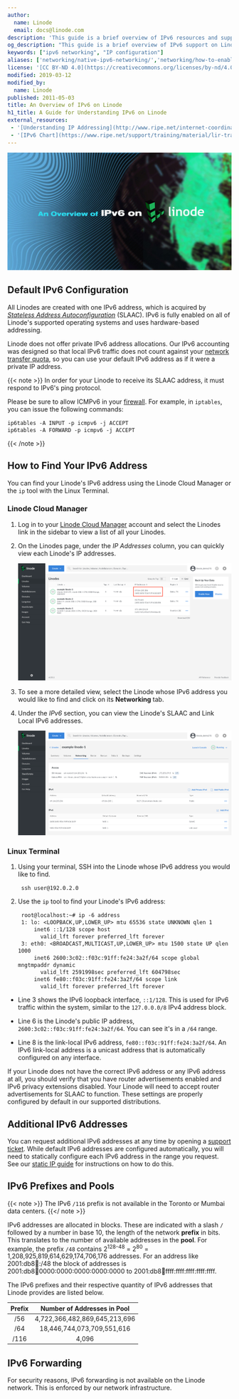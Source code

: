 ```yaml
---
author:
  name: Linode
  email: docs@linode.com
description: 'This guide is a brief overview of IPv6 resources and support afforded by and available with Linode.'
og_description: "This guide is a brief overview of IPv6 support on Linode, including how to find your Linode's IPv6 address, how to request additional addresses, and information about address ranges and forwarding."
keywords: ["ipv6 networking", "IP configuration"]
aliases: ['networking/native-ipv6-networking/','networking/how-to-enable-native-ipv6-on-linux/']
license: '[CC BY-ND 4.0](https://creativecommons.org/licenses/by-nd/4.0)'
modified: 2019-03-12
modified_by:
  name: Linode
published: 2011-05-03
title: An Overview of IPv6 on Linode
h1_title: A Guide for Understanding IPv6 on Linode
external_resources:
 - '[Understanding IP Addressing](http://www.ripe.net/internet-coordination/press-centre/understanding-ip-addressing)'
 - '[IPv6 Chart](https://www.ripe.net/support/training/material/lir-training-course/LIR-Training-Handbook-Appendices/IPv6Chart_2015.pdf)'
---
```


![An Overview of IPv6 on Linode](an-overview-of-ipv6-on-linode-title-graphic.jpg "An Overview of IPv6 on Linode")

## Default IPv6 Configuration

All Linodes are created with one IPv6 address, which is acquired by [*Stateless Address Autoconfiguration*](https://en.wikipedia.org/wiki/IPv6#Stateless_address_autoconfiguration_(SLAAC)) (SLAAC). IPv6 is fully enabled on all of Linode's supported operating systems and uses hardware-based addressing.

Linode does not offer private IPv6 address allocations. Our IPv6 accounting was designed so that local IPv6 traffic does not count against your [network transfer quota](/docs/platform/billing-and-support/network-transfer-quota/), so you can use your default IPv6 address as if it were a private IP address.

{{< note >}}
In order for your Linode to receive its SLAAC address, it must respond to IPv6's ping protocol.

Please be sure to allow ICMPv6 in your [firewall](/docs/security/securing-your-server#configure-a-firewall). For example, in `iptables`, you can issue the following commands:

    ip6tables -A INPUT -p icmpv6 -j ACCEPT
    ip6tables -A FORWARD -p icmpv6 -j ACCEPT
{{< /note >}}

## How to Find Your IPv6 Address

You can find your Linode's IPv6 address using the Linode Cloud Manager or the `ip` tool with the Linux Terminal.
### Linode Cloud Manager

1. Log in to your [Linode Cloud Manager](https://cloud.linode.com/) account and select the Linodes link in the sidebar to view a list of all your Linodes.

1. On the Linodes page, under the *IP Addresses* column, you can quickly view each Linode's IP addresses.

    ![List of Linodes to view your IPv6 address.](ip-address-quick-view.png)

1. To see a more detailed view, select the Linode whose IPv6 address you would like to find and click on its **Networking** tab.

1. Under the *IPv6* section, you can view the Linode's SLAAC and Link Local IPv6 addresses.

    ![A Linode Networking Tab detail view.](ip-address-detail-view.png)

### Linux Terminal

1. Using your terminal, SSH into the Linode whose IPv6 address you would like to find.

        ssh user@192.0.2.0

1. Use the `ip` tool to find your Linode's IPv6 address:

        root@localhost:~# ip -6 address
        1: lo: <LOOPBACK,UP,LOWER_UP> mtu 65536 state UNKNOWN qlen 1
            inet6 ::1/128 scope host
              valid_lft forever preferred_lft forever
        3: eth0: <BROADCAST,MULTICAST,UP,LOWER_UP> mtu 1500 state UP qlen 1000
            inet6 2600:3c02::f03c:91ff:fe24:3a2f/64 scope global mngtmpaddr dynamic
              valid_lft 2591998sec preferred_lft 604798sec
            inet6 fe80::f03c:91ff:fe24:3a2f/64 scope link
              valid_lft forever preferred_lft forever

-  Line 3 shows the IPv6 loopback interface, `::1/128`. This is used for IPv6 traffic within the system, similar to the `127.0.0.0/8` IPv4 address block.

-  Line 6 is the Linode's public IP address, `2600:3c02::f03c:91ff:fe24:3a2f/64`. You can see it's in a `/64` range.

-  Line 8 is the link-local IPv6 address, `fe80::f03c:91ff:fe24:3a2f/64`. An IPv6 link-local address is a unicast address that is automatically configured on any interface.

If your Linode does not have the correct IPv6 address or any IPv6 address at all, you should verify that you have router advertisements enabled and IPv6 privacy extensions disabled. Your Linode will need to accept router advertisements for SLAAC to function. These settings are properly configured by default in our supported distributions.

## Additional IPv6 Addresses

You can request additional IPv6 addresses at any time by opening a [support ticket](/docs/platform/billing-and-support/support/#contacting-linode-support). While default IPv6 addresses are configured automatically, you will need to statically configure each IPv6 address in the range you request. See our [static IP guide](/docs/networking/linux-static-ip-configuration) for instructions on how to do this.

## IPv6 Prefixes and Pools

{{< note >}}
The IPv6 `/116` prefix is not available in the Toronto or Mumbai data centers.
{{</ note >}}

IPv6 addresses are allocated in blocks. These are indicated with a slash `/` followed by a number in base 10, the length of the network **prefix** in bits. This translates to the number of available addresses in the **pool**. For example, the prefix `/48` contains 2<sup>128-48</sup> = 2<sup>80</sup> = 1,208,925,819,614,629,174,706,176 addresses. For an address like 2001:db8:1234::/48 the block of addresses is 2001:db8:1234:0000:0000:0000:0000:0000 to 2001:db8:1234:ffff:ffff:ffff:ffff:ffff.

The IPv6 prefixes and their respective quantity of IPv6 addresses that Linode provides are listed below.

<!--You will see where the range is routed under *Public IP Pools* on the Linode Manager's Remote Access tab.-->

| Prefix | Number of Addresses in Pool |
|:------:|:-------------------------------:|
| /56    | 4,722,366,482,869,645,213,696 |
| /64    | 18,446,744,073,709,551,616    |
| /116   | 4,096                         |

## IPv6 Forwarding

For security reasons, IPv6 forwarding is not available on the Linode network. This is enforced by our network infrastructure.
